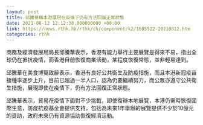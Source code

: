 ```yaml
---
layout: post
title: 邱騰華稱本港展現在疫情下仍有方法回復正常狀態
date: 2021-08-12 12:12:38.000000000 +08:00
link: https://news.rthk.hk/rthk/ch/component/k2/1605522-20210812.htm
categories: rthk
---
```


商務及經濟發展局局長邱騰華表示，香港有能力舉行主要展覽是得來不易，指出全球仍在抵抗疫情，而香港目前恢復商業活動，某程度恢復常態，並非輕易達到。

邱騰華在美食博覽致辭表示，香港有良好公共衛生及防疫措施，而且本港新冠疫苗接種率逐步上升，目前已超過一半人口，認為仍要繼續努力，而公眾亦遵守公共衛生措施，展現即使在疫情下，仍有方法回復正常狀態。

邱騰華表示，貿易在疫情下面對不少挑戰，即使復辦本地展覽，本港仍需時恢復國際生意，防疫抗疫基金會提供支持，包括為未來1年舉辦的展覽提供不少於10億元的資助，政府未來仍有資源協助恢復經濟活動。
